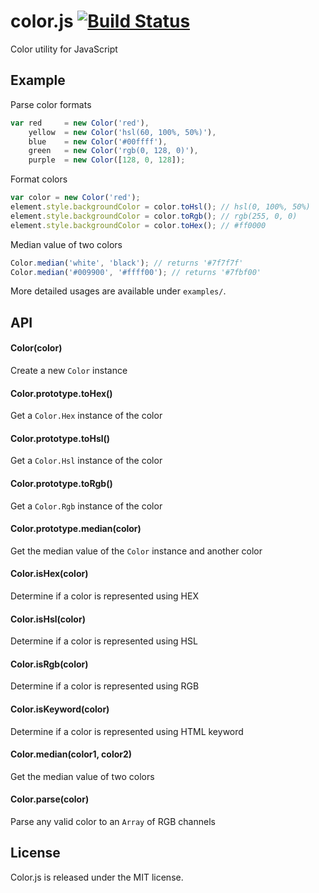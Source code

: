 color.js [![Build Status](https://travis-ci.org/mzabriskie/color.js.png?branch=master)](https://travis-ci.org/mzabriskie/color.js)
========

Color utility for JavaScript

## Example

Parse color formats

```javascript
var red		= new Color('red'),
	yellow	= new Color('hsl(60, 100%, 50%)'),
	blue	= new Color('#00ffff'),
	green	= new Color('rgb(0, 128, 0)'),
	purple	= new Color([128, 0, 128]);
```

Format colors

```javascript
var color = new Color('red');
element.style.backgroundColor = color.toHsl(); // hsl(0, 100%, 50%)
element.style.backgroundColor = color.toRgb(); // rgb(255, 0, 0)
element.style.backgroundColor = color.toHex(); // #ff0000
```

Median value of two colors

```javascript
Color.median('white', 'black'); // returns '#7f7f7f'
Color.median('#009900', '#ffff00'); // returns '#7fbf00'
```

More detailed usages are available under <code>examples/</code>.

## API

#### Color(color)
Create a new `Color` instance

#### Color.prototype.toHex()
Get a `Color.Hex` instance of the color

#### Color.prototype.toHsl()
Get a `Color.Hsl` instance of the color

#### Color.prototype.toRgb()
Get a `Color.Rgb` instance of the color

#### Color.prototype.median(color)
Get the median value of the `Color` instance and another color

#### Color.isHex(color)
Determine if a color is represented using HEX

#### Color.isHsl(color)
Determine if a color is represented using HSL

#### Color.isRgb(color)
Determine if a color is represented using RGB

#### Color.isKeyword(color)
Determine if a color is represented using HTML keyword

#### Color.median(color1, color2)
Get the median value of two colors

#### Color.parse(color)
Parse any valid color to an `Array` of RGB channels

## License

Color.js is released under the MIT license.